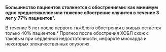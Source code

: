 **Большинство пациентов столкнется с обострениями: как минимум одно среднетяжелое или тяжелое обострение случится в течение 3 лет у 77% пациентов¹.**

В течение 5 лет после первого тяжёлого обострения в живых остается только 40% пациентов.² Прогноз после обострения ХОБЛ схож с таковым при сердечной недостаточности, инфаркте миокарда и некоторых злокачественных опухолях.
